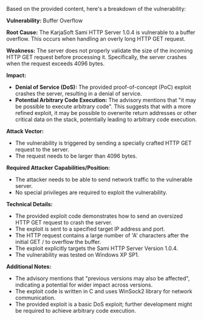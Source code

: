 Based on the provided content, here's a breakdown of the vulnerability:

**Vulnerability:** Buffer Overflow

**Root Cause:** The KarjaSoft Sami HTTP Server 1.0.4 is vulnerable to a buffer overflow. This occurs when handling an overly long HTTP GET request.

**Weakness:** The server does not properly validate the size of the incoming HTTP GET request before processing it. Specifically, the server crashes when the request exceeds 4096 bytes.

**Impact:**
*   **Denial of Service (DoS):** The provided proof-of-concept (PoC) exploit crashes the server, resulting in a denial of service.
*   **Potential Arbitrary Code Execution:** The advisory mentions that "it may be possible to execute arbitrary code". This suggests that with a more refined exploit, it may be possible to overwrite return addresses or other critical data on the stack, potentially leading to arbitrary code execution.

**Attack Vector:**
*   The vulnerability is triggered by sending a specially crafted HTTP GET request to the server.
*   The request needs to be larger than 4096 bytes.

**Required Attacker Capabilities/Position:**
*   The attacker needs to be able to send network traffic to the vulnerable server.
*   No special privileges are required to exploit the vulnerability.

**Technical Details:**

*   The provided exploit code demonstrates how to send an oversized HTTP GET request to crash the server.
*   The exploit is sent to a specified target IP address and port.
*   The HTTP request contains a large number of 'A' characters after the initial GET / to overflow the buffer.
*   The exploit explicitly targets the Sami HTTP Server Version 1.0.4.
*   The vulnerability was tested on Windows XP SP1.

**Additional Notes:**

*   The advisory mentions that "previous versions may also be affected", indicating a potential for wider impact across versions.
*   The exploit code is written in C and uses WinSock2 library for network communication.
*   The provided exploit is a basic DoS exploit; further development might be required to achieve arbitrary code execution.